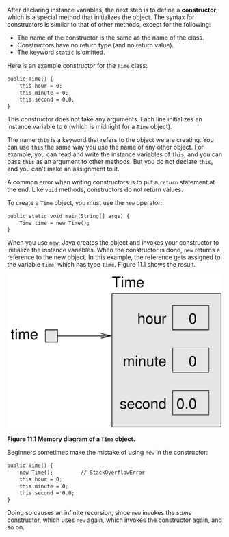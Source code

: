 After declaring instance variables, the next step is to define a **constructor**, which is a special method that initializes the object. The syntax for constructors is similar to that of other methods, except for the following:




* The name of the constructor is the same as the name of the class.
* Constructors have no return type (and no return value).
* The keyword `static` is omitted.



Here is an example constructor for the `Time` class:

```code
public Time() {
    this.hour = 0;
    this.minute = 0;
    this.second = 0.0;
}
```

This constructor does not take any arguments. Each line initializes an instance variable to `0` (which is midnight for a `Time` object).


The name `this` is a keyword that refers to the object we are creating. You can use `this` the same way you use the name of any other object. For example, you can read and write the instance variables of `this`, and you can pass `this` as an argument to other methods. But you do not declare `this`, and you can't make an assignment to it.

A common error when writing constructors is to put a `return` statement at the end. Like `void` methods, constructors do not return values.

To create a `Time` object, you must use the `new` operator:

```code
public static void main(String[] args) {
    Time time = new Time();
}
```


When you use `new`, Java creates the object and invokes your constructor to initialize the instance variables. When the constructor is done, `new` returns a reference to the new object. In this example, the reference gets assigned to the variable `time`, which has type `Time`. Figure 11.1 shows the result.


![Figure 11.1 Memory diagram of a `Time` object.](figs/time.jpg)

**Figure 11.1 Memory diagram of a `Time` object.**


Beginners sometimes make the mistake of using `new` in the constructor:

```code
public Time() {
    new Time();         // StackOverflowError
    this.hour = 0;
    this.minute = 0;
    this.second = 0.0;
}
```

Doing so causes an infinite recursion, since `new` invokes the *same* constructor, which uses `new` again, which invokes the constructor again, and so on.